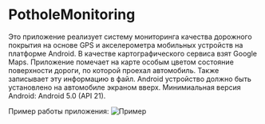 # PotholeMonitoring
Это приложение реализует систему мониторинга качества дорожного покрытия на основе GPS и акселерометра мобильных устройств на платформе Android.
В качестве картографического сервиса взят Google Maps.
Приложение помечает на карте особым цветом состояние поверхности дороги, по которой проехал автомобиль. Также записывает эту информацию в файл.
Android устройство должно быть установлено на автомобиле экраном вверх.
Минимиальная версия Android: Android 5.0 (API 21).

Пример работы приложения:
![Пример](https://yadi.sk/i/pyFvHuE5zwHmG)
